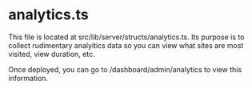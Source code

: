 # analytics.ts

This file is located at src/lib/server/structs/analytics.ts. Its purpose is to collect rudimentary analyitics data so you can view what sites are most visited, view duration, etc.

Once deployed, you can go to /dashboard/admin/analytics to view this information.
